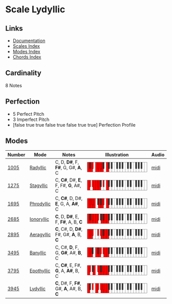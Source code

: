 # Scale Lydyllic

## Links

- [Documentation](index.md)
- [Scales Index](Scales.md)
- [Modes Index](Modes.md)
- [Chords Index](Chords.md)

## Cardinality

8 Notes

## Perfection

- 5 Perfect Pitch
- 3 Imperfect Pitch
- [false true true false true false true true] Perfection Profile

## Modes

| Number | Mode | Notes | Illustration | Audio |
|--------|------|-------|--------------|-------|
| [1005](https://ianring.com/musictheory/scales/1005) | [Radyllic](ModeRadyllic.md) | C, D, **D#**, F, **F#**, G, G#, **A**, C | ![CNaturalRadyllic](ModeCNaturalRadyllic.png) | [midi](https://github.com/edipermadi/music/blob/main/docs/ModeCNaturalRadyllic.mid?raw=true) | 
| [1275](https://ianring.com/musictheory/scales/1275) | [Stagyllic](ModeStagyllic.md) | C, **C#**, D#, **E**, F, F#, **G**, A#, C | ![CNaturalStagyllic](ModeCNaturalStagyllic.png) | [midi](https://github.com/edipermadi/music/blob/main/docs/ModeCNaturalStagyllic.mid?raw=true) | 
| [1695](https://ianring.com/musictheory/scales/1695) | [Phrodyllic](ModePhrodyllic.md) | C, **C#**, D, D#, **E**, G, A, **A#**, C | ![CNaturalPhrodyllic](ModeCNaturalPhrodyllic.png) | [midi](https://github.com/edipermadi/music/blob/main/docs/ModeCNaturalPhrodyllic.mid?raw=true) | 
| [2685](https://ianring.com/musictheory/scales/2685) | [Ionoryllic](ModeIonoryllic.md) | **C**, D, **D#**, E, F, **F#**, A, B, **C** | ![CNaturalIonoryllic](ModeCNaturalIonoryllic.png) | [midi](https://github.com/edipermadi/music/blob/main/docs/ModeCNaturalIonoryllic.mid?raw=true) | 
| [2895](https://ianring.com/musictheory/scales/2895) | [Aeragyllic](ModeAeragyllic.md) | **C**, C#, D, **D#**, F#, G#, **A**, B, **C** | ![CNaturalAeragyllic](ModeCNaturalAeragyllic.png) | [midi](https://github.com/edipermadi/music/blob/main/docs/ModeCNaturalAeragyllic.mid?raw=true) | 
| [3495](https://ianring.com/musictheory/scales/3495) | [Banyllic](ModeBanyllic.md) | C, C#, **D**, F, G, **G#**, A#, **B**, C | ![CNaturalBanyllic](ModeCNaturalBanyllic.png) | [midi](https://github.com/edipermadi/music/blob/main/docs/ModeCNaturalBanyllic.mid?raw=true) | 
| [3795](https://ianring.com/musictheory/scales/3795) | [Epothyllic](ModeEpothyllic.md) | C, **C#**, E, F#, **G**, A, **A#**, B, C | ![CNaturalEpothyllic](ModeCNaturalEpothyllic.png) | [midi](https://github.com/edipermadi/music/blob/main/docs/ModeCNaturalEpothyllic.mid?raw=true) | 
| [3945](https://ianring.com/musictheory/scales/3945) | [Lydyllic](ModeLydyllic.md) | **C**, D#, F, **F#**, G#, **A**, A#, B, **C** | ![CNaturalLydyllic](ModeCNaturalLydyllic.png) | [midi](https://github.com/edipermadi/music/blob/main/docs/ModeCNaturalLydyllic.mid?raw=true) | 
